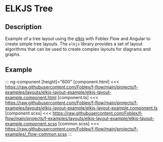 ﻿# ELKJS Tree

## Description

Example of a tree layout using the [elkjs](https://github.com/kieler/elkjs) with Foblex Flow and Angular to create simple tree layouts. The `elkjs` library provides a set of layout algorithms that can be used to create complex layouts for diagrams and graphs.  

## Example

::: ng-component <elkjs-layout-example></elkjs-layout-example> [height]="600"
[component.html] <<< https://raw.githubusercontent.com/Foblex/f-flow/main/projects/f-examples/layouts/elkjs-layout-example/elkjs-layout-example.component.html
[component.ts] <<< https://raw.githubusercontent.com/Foblex/f-flow/main/projects/f-examples/layouts/elkjs-layout-example/elkjs-layout-example.component.ts
[component.scss] <<< https://raw.githubusercontent.com/Foblex/f-flow/main/projects/f-examples/layouts/elkjs-layout-example/elkjs-layout-example.component.scss
[common.scss] <<< https://raw.githubusercontent.com/Foblex/f-flow/main/projects/f-examples/_flow-common.scss
:::

